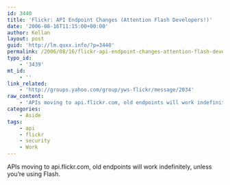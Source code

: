```yaml
---
id: 3440
title: 'Flickr: API Endpoint Changes (Attention Flash Developers!)'
date: '2006-08-16T11:15:00+00:00'
author: Kellan
layout: post
guid: 'http://lm.quxx.info/?p=3440'
permalink: /2006/08/16/flickr-api-endpoint-changes-attention-flash-developers/
typo_id:
    - '3439'
mt_id:
    - ''
link_related:
    - 'http://groups.yahoo.com/group/yws-flickr/message/2034'
raw_content:
    - 'APIs moving to api.flickr.com, old endpoints will work indefinitely, unless you\''re using Flash.'
categories:
    - Aside
tags:
    - api
    - flickr
    - security
    - Work
---
```


APIs moving to api.flickr.com, old endpoints will work indefinitely, unless you’re using Flash.